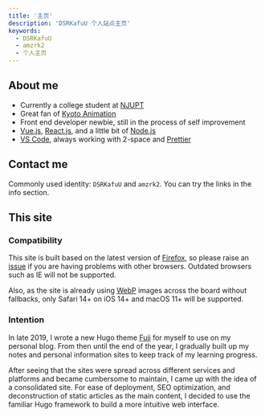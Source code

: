 ```yaml
---
title: '主页'
description: 'DSRKafuU 个人站点主页'
keywords:
  - DSRKafuU
  - amzrk2
  - 个人主页
---
```


## About me

- Currently a college student at [NJUPT](https://www.njupt.edu.cn/)
- Great fan of [Kyoto Animation](https://www.kyotoanimation.co.jp/)
- Front end developer newbie, still in the process of self improvement
- [Vue.js](https://vuejs.org/), [React.js](https://reactjs.org/), and a little bit of [Node.js](https://nodejs.org/)
- [VS Code](https://code.visualstudio.com), always working with 2-space and [Prettier](https://prettier.io/)

## Contact me

Commonly used identity: `DSRKafuU` and `amzrk2`. You can try the links in the info section.

## This site

### Compatibility

This site is built based on the latest version of [Firefox](https://www.mozilla.org/firefox/new/), so please raise an [issue](https://github.com/amzrk2/amzrk2-ng/issues) if you are having problems with other browsers. Outdated browsers such as IE will not be supported.

Also, as the site is already using [WebP](https://developers.google.com/speed/webp) images across the board without fallbacks, only Safari 14+ on iOS 14+ and macOS 11+ will be supported.

### Intention

In late 2019, I wrote a new Hugo theme [Fuji](https://github.com/amzrk2/hugo-theme-fuji) for myself to use on my personal blog. From then until the end of the year, I gradually built up my notes and personal information sites to keep track of my learning progress.

After seeing that the sites were spread across different services and platforms and became cumbersome to maintain, I came up with the idea of a consolidated site. For ease of deployment, SEO optimization, and deconstruction of static articles as the main content, I decided to use the familiar Hugo framework to build a more intuitive web interface.
